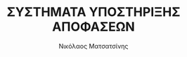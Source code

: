---
author: Νικόλαος Ματσατσίνης
cover: https://static.eudoxus.gr/books/preview/14/cover-5014.jpg
edition: 1η
eudoxusid: '5014'
isbn: 978-960-6759-44-4
layout: bibtex
num_pages: '1008'
publisher: ΕΚΔΟΣΕΙΣ ΝΕΩΝ ΤΕΧΝΟΛΟΓΙΩΝ
ref: isbn_978_960_6759_44_4
title: ΣΥΣΤΗΜΑΤΑ ΥΠΟΣΤΗΡΙΞΗΣ ΑΠΟΦΑΣΕΩΝ
year: '2010'
---
